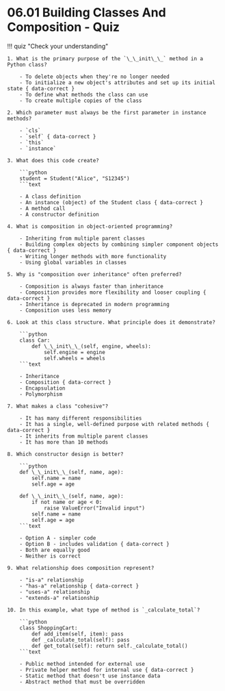 # 06.01 Building Classes And Composition - Quiz

!!! quiz "Check your understanding"

    1. What is the primary purpose of the `\_\_init\_\_` method in a Python class?

        - To delete objects when they're no longer needed
        - To initialize a new object's attributes and set up its initial state { data-correct }
        - To define what methods the class can use
        - To create multiple copies of the class

    2. Which parameter must always be the first parameter in instance methods?

        - `cls`
        - `self` { data-correct }
        - `this`
        - `instance`

    3. What does this code create?

        ```python
        student = Student("Alice", "S12345")
        ```text

        - A class definition
        - An instance (object) of the Student class { data-correct }
        - A method call
        - A constructor definition

    4. What is composition in object-oriented programming?

        - Inheriting from multiple parent classes
        - Building complex objects by combining simpler component objects { data-correct }
        - Writing longer methods with more functionality
        - Using global variables in classes

    5. Why is "composition over inheritance" often preferred?

        - Composition is always faster than inheritance
        - Composition provides more flexibility and looser coupling { data-correct }
        - Inheritance is deprecated in modern programming
        - Composition uses less memory

    6. Look at this class structure. What principle does it demonstrate?

        ```python
        class Car:
            def \_\_init\_\_(self, engine, wheels):
                self.engine = engine
                self.wheels = wheels
        ```text

        - Inheritance
        - Composition { data-correct }
        - Encapsulation
        - Polymorphism

    7. What makes a class "cohesive"?

        - It has many different responsibilities
        - It has a single, well-defined purpose with related methods { data-correct }
        - It inherits from multiple parent classes
        - It has more than 10 methods

    8. Which constructor design is better?

        ```python
        def \_\_init\_\_(self, name, age):
            self.name = name
            self.age = age

        def \_\_init\_\_(self, name, age):
            if not name or age < 0:
                raise ValueError("Invalid input")
            self.name = name
            self.age = age
        ```text

        - Option A - simpler code
        - Option B - includes validation { data-correct }
        - Both are equally good
        - Neither is correct

    9. What relationship does composition represent?

        - "is-a" relationship
        - "has-a" relationship { data-correct }
        - "uses-a" relationship
        - "extends-a" relationship

    10. In this example, what type of method is `_calculate_total`?

        ```python
        class ShoppingCart:
            def add_item(self, item): pass
            def _calculate_total(self): pass
            def get_total(self): return self._calculate_total()
        ```text

        - Public method intended for external use
        - Private helper method for internal use { data-correct }
        - Static method that doesn't use instance data
        - Abstract method that must be overridden
